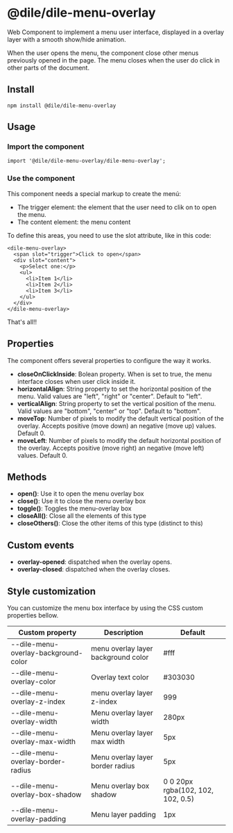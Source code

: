 # @dile/dile-menu-overlay

Web Component to implement a menu user interface, displayed in a overlay layer with a smooth show/hide animation.

When the user opens the menu, the component close other menus previously opened in the page. The menu closes when the user do click in other parts of the document.

## Install

```
npm install @dile/dile-menu-overlay
```

## Usage

### Import the component

```
import '@dile/dile-menu-overlay/dile-menu-overlay';
```

### Use the component

This component needs a special markup to create the menú:

- The trigger element: the element that the user need to clik on to open the menu.
- The content element: the menu content

To define this areas, you need to use the slot attribute, like in this code:

```
<dile-menu-overlay>
  <span slot="trigger">Click to open</span>
  <div slot="content">
    <p>Select one:</p>
    <ul>
      <li>Item 1</li>
      <li>Item 2</li>
      <li>Item 3</li>
    </ul>
  </div>
</dile-menu-overlay>
```

That's all!!

## Properties

The component offers several properties to configure the way it works.

- **closeOnClickInside**: Bolean property. When is set to true, the menu interface closes when user click inside it.
- **horizontalAlign**: String property to set the horizontal position of the menu. Valid values are "left", "right" or "center". Default to "left".
- **verticalAlign**: String property to set the vertical position of the menu. Valid values are "bottom", "center" or "top". Default to "bottom".
- **moveTop**: Number of pixels to modify the default vertical position of the overlay. Accepts positive (move down) an negative (move up) values. Default 0.
- **moveLeft**: Number of pixels to modify the default horizontal position of the overlay. Accepts positive (move right) an negative (move left) values. Default 0.


## Methods

- **open()**: Use it to open the menu overlay box
- **close()**: Use it to close the menu overlay box
- **toggle()**: Toggles the menu-overlay box
- **closeAll()**: Close all the elements of this type
- **closeOthers()**: Close the other items of this type (distinct to this)

## Custom events

- **overlay-opened**: dispatched when the overlay opens.
- **overlay-closed**: dispatched when the overlay closes.

## Style customization

You can customize the menu box interface by using the CSS custom properties bellow.

Custom property | Description | Default
----------------|-------------|---------
--dile-menu-overlay-background-color | menu overlay layer background color | #fff
--dile-menu-overlay-color | Overlay text color | #303030
--dile-menu-overlay-z-index | menu overlay layer z-index | 999
--dile-menu-overlay-width | Menu overlay layer width | 280px
--dile-menu-overlay-max-width | Menu overlay layer max width | 5px
--dile-menu-overlay-border-radius | Menu overlay layer border radius | 5px
--dile-menu-overlay-box-shadow | Menu overlay box shadow | 0 0 20px rgba(102, 102, 102, 0.5)
--dile-menu-overlay-padding | Menu layer padding | 1px
